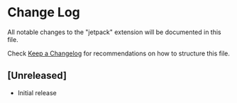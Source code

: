 # Change Log

All notable changes to the "jetpack" extension will be documented in this file.

Check [Keep a Changelog](http://keepachangelog.com/) for recommendations on how to structure this file.

## [Unreleased]

- Initial release